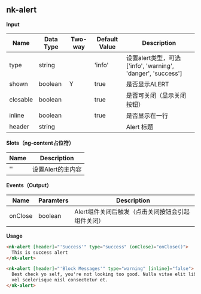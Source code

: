 ## nk-alert

**Input**

| Name | Data Type |  Two-way | Default Value | Description |
| --- | --- | --- | --- | --- |
| type | string | | 'info' | 设置alert类型，可选['info', 'warning', 'danger', 'success'] |
| shown | boolean | Y | true | 是否显示ALERT |
| closable | boolean | | true | 是否可关闭（显示关闭按钮） |
| inline | boolean | | true | 是否显示在一行 |
| header | string | |  | Alert 标题 |

**Slots（ng-content占位符）**

| Name | Description |
| --- | --- |
| '' | 设置Alert的主内容 |

**Events（Output）**

| Name | Paramters | Description |
| --- | --- | --- |
| onClose | boolean | Alert组件关闭后触发（点击关闭按钮会引起组件关闭） |

**Usage**
```html
<nk-alert [header]="'Success'" type="success" (onClose)="onClose()">
  This is success alert
</nk-alert>

<nk-alert [header]="'Block Messages'" type="warning" [inline]="false">
  Best check yo self, you're not looking too good. Nulla vitae elit libero, a pharetra augue. Praesent commodo cursus magna,
  vel scelerisque nisl consectetur et.
</nk-alert>
```
